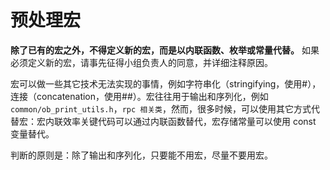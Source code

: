 预处理宏 
=========================



**除了已有的宏之外，不得定义新的宏，而是以内联函数、枚举或常量代替。** 如果必须定义新的宏，请事先征得小组负责人的同意，并详细注释原因。

宏可以做一些其它技术无法实现的事情，例如字符串化（stringifying，使用#），连接（concatenation，使用##）。宏往往用于输出和序列化，例如 `common/ob_print_utils.h`，`rpc 相关类`，然而，很多时候，可以使用其它方式代替宏：宏内联效率关键代码可以通过内联函数替代，宏存储常量可以使用 const 变量替代。

判断的原则是：除了输出和序列化，只要能不用宏，尽量不要用宏。
